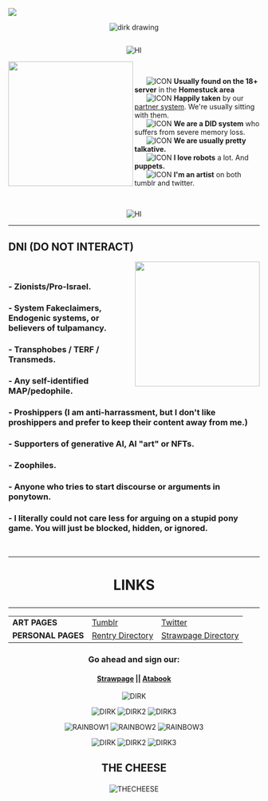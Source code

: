 ![](https://komarev.com/ghpvc/?username=dirkuu&color=f2a400)

*<p align=center>* ![dirk drawing](https://file.garden/ZclrkDwUoz3IMPJW/dirk-strider-homestuck%20(1).gif)

<h2>

  </p>
</h2>

*<p align=center>* ![HI](https://file.garden/ZclrkDwUoz3IMPJW/dirkstriderbanner.gifv)

<img src="https://file.garden/ZclrkDwUoz3IMPJW/dirk-strider-homestuck%20(2).gif" width="250" align="left">
&nbsp;&nbsp;&nbsp;&nbsp;

&nbsp;&nbsp;&nbsp;&nbsp;&nbsp; ![ICON](https://file.garden/ZclrkDwUoz3IMPJW/dirkicon.gifv) **Usually found on the 18+ server** in the **Homestuck area**       
&nbsp;&nbsp;&nbsp;&nbsp;&nbsp; ![ICON](https://file.garden/ZclrkDwUoz3IMPJW/dirkicon.gifv) **Happily taken** by our [partner system](https://github.com/Gatixan). We're usually sitting with them.            
&nbsp;&nbsp;&nbsp;&nbsp;&nbsp; ![ICON](https://file.garden/ZclrkDwUoz3IMPJW/dirkicon.gifv) **We are a DID system** who suffers from severe memory loss.              
&nbsp;&nbsp;&nbsp;&nbsp;&nbsp; ![ICON](https://file.garden/ZclrkDwUoz3IMPJW/dirkicon.gifv) **We are usually pretty talkative.**    
&nbsp;&nbsp;&nbsp;&nbsp;&nbsp; ![ICON](https://file.garden/ZclrkDwUoz3IMPJW/dirkicon.gifv) **I love robots** a lot. And **puppets.**            
&nbsp;&nbsp;&nbsp;&nbsp;&nbsp; ![ICON](https://file.garden/ZclrkDwUoz3IMPJW/dirkicon.gifv) **I'm an artist** on both tumblr and twitter.

&nbsp;&nbsp;&nbsp;&nbsp;
*<p align=center>* ![HI](https://file.garden/ZclrkDwUoz3IMPJW/dstriderbanner2.gifv)
<br clear="all">

---
**DNI (DO NOT INTERACT)**
-------------------------------------------------------------------------------
<img src="https://file.garden/ZclrkDwUoz3IMPJW/dirk-strider-homestuck%20(3).gif" width="250" align="right">
&nbsp;&nbsp;&nbsp;&nbsp;

### - Zionists/Pro-Israel.
### - System Fakeclaimers, Endogenic systems, or believers of tulpamancy.
### - Transphobes / TERF / Transmeds.
### - Any self-identified MAP/pedophile.
### - Proshippers (I am anti-harrassment, but I don't like proshippers and prefer to keep their content away from me.)
### - Supporters of generative AI, AI "art" or NFTs.
### - Zoophiles.
### - Anyone who tries to start discourse or arguments in ponytown.
### - I literally could not care less for arguing on a stupid pony game. You will just be blocked, hidden, or ignored.

<br clear="all">

---
# <p align=center> LINKS </p>
---
<table align="center">
  <tr>
    <td><b>ART PAGES</b></td>
    <td><a href="https://www.tumblr.com/foxxism">Tumblr</a></td>
    <td><a href="https://x.com/kavehtismed">Twitter</a></td>
  </tr>
  <tr>
    <td><b>PERSONAL PAGES</b></td>
    <td><a href="https://rentry.co/myriadstruth">Rentry Directory</a></td>
    <td><a href="https://akechigoropersona.straw.page">Strawpage Directory</a></td>
  </tr>
</table>

### <p align=center> Go ahead and sign our: </p>
#### <p align=center> [Strawpage](https://akechigoropersona.straw.page) || [Atabook](https://dirkuu.atabook.org)

*<p align=center>* ![DIRK](https://file.garden/ZclrkDwUoz3IMPJW/0843505975ab783555fa7b4d694a2603e3dfa718.gifv) </p>
*<p align=center>* ![DIRK](https://file.garden/ZclrkDwUoz3IMPJW/dirklbinky1.gifv) ![DIRK2](https://file.garden/ZclrkDwUoz3IMPJW/dirkblinky2.pnj) ![DIRK3](https://file.garden/ZclrkDwUoz3IMPJW/dirkblinky3.pnj) </p>
*<p align=center>* ![RAINBOW1](https://file.garden/ZclrkDwUoz3IMPJW/rainbow1.gifv) ![RAINBOW2](https://file.garden/ZclrkDwUoz3IMPJW/rainbow2.gifv) ![RAINBOW3](https://file.garden/ZclrkDwUoz3IMPJW/rainbow3.pnj) </p>
*<p align=center>* ![DIRK](https://file.garden/ZclrkDwUoz3IMPJW/dstriderblinky6.gifv) ![DIRK2](https://file.garden/ZclrkDwUoz3IMPJW/dstriderblinky4.gifv) ![DIRK3](https://file.garden/ZclrkDwUoz3IMPJW/dirkstriderblinky5.gifv) </p>

## <p align=center> THE CHEESE
*<p align=center>* ![THECHEESE](https://file.garden/ZclrkDwUoz3IMPJW/thecheese.gifv)
